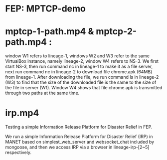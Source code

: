 # FEP: MPTCP-demo

# mptcp-1-path.mp4 & mptcp-2-path.mp4 : 

window W1 refers to lineage-1, windows W2 and W3 refer to the same VirtualBox instance, namely lineage-2, window W4 refers to NS-3. We first start NS-3, then run command nc in lineage-1 to make it as a file server, next run command nc in lineage-2 to download file chrome.apk (64MB) from lineage-1. After downloading the file, we run command ls in lineage-2 (W3) to find that the size of the downloaded file is the same to the size of the file in server (W1). Window W4 shows that file chrome.apk is transmitted through two paths at the same time.

# irp.mp4

Testing a simple Information Release Platform for Disaster Relief in FEP.

We run a simple Information Release Platform for Disaster Relief (IRP)  in MANET based on simplest_web_server and websocket_chat included by mongoose, and then we access IRP via a browser in lineage-irp-[2~5] respectively.
